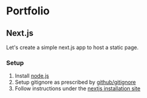 # Portfolio

## Next.js

Let's create a simple next.js app to host a static page.

### Setup

1. Install [node.js](https://nodejs.org/en)
2. Setup gitignore as prescribed by [github/gitignore](https://github.com/github/gitignore/blob/main/Node.gitignore)
3. Follow instructions under the [nextjs installation site](https://nextjs.org/docs/app/getting-started/installation)

